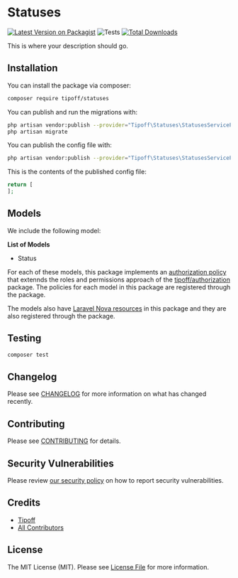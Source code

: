 # Statuses

[![Latest Version on Packagist](https://img.shields.io/packagist/v/tipoff/statuses.svg?style=flat-square)](https://packagist.org/packages/tipoff/statuses)
![Tests](https://github.com/tipoff/statuses/workflows/Tests/badge.svg)
[![Total Downloads](https://img.shields.io/packagist/dt/tipoff/statuses.svg?style=flat-square)](https://packagist.org/packages/tipoff/statuses)

This is where your description should go.

## Installation

You can install the package via composer:

```bash
composer require tipoff/statuses
```

You can publish and run the migrations with:

```bash
php artisan vendor:publish --provider="Tipoff\Statuses\StatusesServiceProvider" --tag="migrations"
php artisan migrate
```

You can publish the config file with:
```bash
php artisan vendor:publish --provider="Tipoff\Statuses\StatusesServiceProvider" --tag="config"
```

This is the contents of the published config file:

```php
return [
];
```

## Models

We include the following model:

**List of Models**

- Status

For each of these models, this package implements an [authorization policy](https://laravel.com/docs/8.x/authorization) that extennds the roles and permissions approach of the [tipoff/authorization](https://github.com/tipoff/authorization) package. The policies for each model in this package are registered through the package.

The models also have [Laravel Nova resources](https://nova.laravel.com/docs/3.0/resources/) in this package and they are also registered through the package.

## Testing

```bash
composer test
```

## Changelog

Please see [CHANGELOG](CHANGELOG.md) for more information on what has changed recently.

## Contributing

Please see [CONTRIBUTING](.github/CONTRIBUTING.md) for details.

## Security Vulnerabilities

Please review [our security policy](../../security/policy) on how to report security vulnerabilities.

## Credits

- [Tipoff](https://github.com/tipoff)
- [All Contributors](../../contributors)

## License

The MIT License (MIT). Please see [License File](LICENSE.md) for more information.
